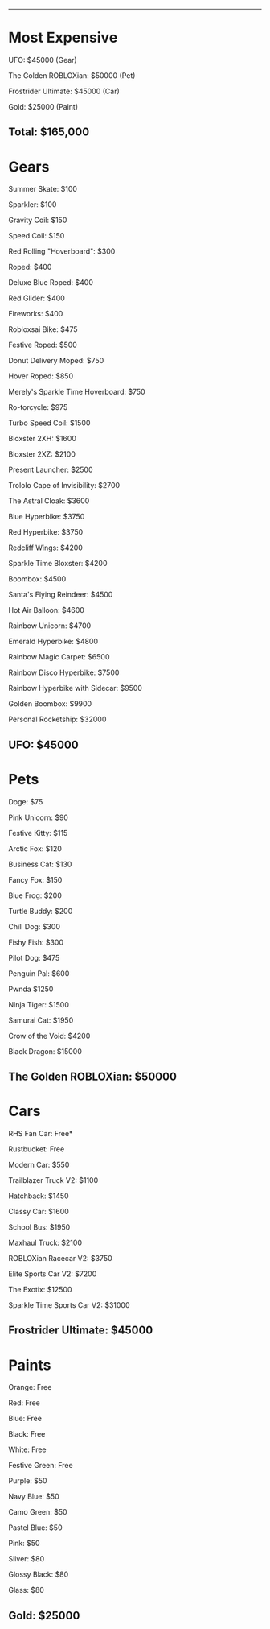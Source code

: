 -------------------------
# Most Expensive

UFO: $45000 (Gear)

The Golden ROBLOXian: $50000 (Pet)

Frostrider Ultimate: $45000 (Car)

Gold: $25000 (Paint)

Total: $165,000
-------------------------
# Gears

Summer Skate: $100

Sparkler: $100

Gravity Coil: $150

Speed Coil: $150

Red Rolling "Hoverboard": $300

Roped: $400

Deluxe Blue Roped: $400

Red Glider: $400

Fireworks: $400

Robloxsai Bike: $475

Festive Roped: $500

Donut Delivery Moped: $750

Hover Roped: $850

Merely's Sparkle Time Hoverboard: $750

Ro-torcycle: $975

Turbo Speed Coil: $1500

Bloxster 2XH: $1600

Bloxster 2XZ: $2100

Present Launcher: $2500

Trololo Cape of Invisibility: $2700

The Astral Cloak: $3600

Blue Hyperbike: $3750

Red Hyperbike: $3750

Redcliff Wings: $4200

Sparkle Time Bloxster: $4200

Boombox: $4500

Santa's Flying Reindeer: $4500

Hot Air Balloon: $4600

Rainbow Unicorn: $4700

Emerald Hyperbike: $4800

Rainbow Magic Carpet: $6500

Rainbow Disco Hyperbike: $7500

Rainbow Hyperbike with Sidecar: $9500

Golden Boombox: $9900

Personal Rocketship: $32000

UFO: $45000
-------------------------
# Pets

Doge: $75

Pink Unicorn: $90

Festive Kitty: $115

Arctic Fox: $120

Business Cat: $130

Fancy Fox: $150

Blue Frog: $200

Turtle Buddy: $200

Chill Dog: $300

Fishy Fish: $300

Pilot Dog: $475

Penguin Pal: $600

Pwnda $1250

Ninja Tiger: $1500

Samurai Cat: $1950

Crow of the Void: $4200

Black Dragon: $15000

The Golden ROBLOXian: $50000
-------------------------
# Cars

RHS Fan Car: Free*

Rustbucket: Free

Modern Car: $550

Trailblazer Truck V2: $1100

Hatchback: $1450

Classy Car: $1600

School Bus: $1950

Maxhaul Truck: $2100

ROBLOXian Racecar V2: $3750

Elite Sports Car V2: $7200

The Exotix: $12500

Sparkle Time Sports Car V2: $31000

Frostrider Ultimate: $45000
-------------------------
# Paints

Orange: Free

Red: Free

Blue: Free

Black: Free

White: Free

Festive Green: Free

Purple: $50

Navy Blue: $50

Camo Green: $50

Pastel Blue: $50

Pink: $50

Silver: $80

Glossy Black: $80

Glass: $80

Gold: $25000
-------------------------
